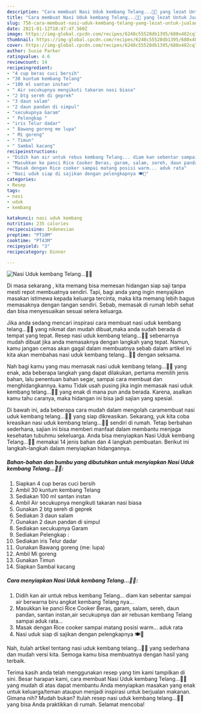 ```yaml
---
description: "Cara membuat Nasi Uduk kembang Telang...🌺🌺 yang lezat Untuk Jualan"
title: "Cara membuat Nasi Uduk kembang Telang...🌺🌺 yang lezat Untuk Jualan"
slug: 756-cara-membuat-nasi-uduk-kembang-telang-yang-lezat-untuk-jualan
date: 2021-01-12T18:47:47.560Z
image: https://img-global.cpcdn.com/recipes/6248c55528db1395/680x482cq70/nasi-uduk-kembang-telang🌺🌺-foto-resep-utama.jpg
thumbnail: https://img-global.cpcdn.com/recipes/6248c55528db1395/680x482cq70/nasi-uduk-kembang-telang🌺🌺-foto-resep-utama.jpg
cover: https://img-global.cpcdn.com/recipes/6248c55528db1395/680x482cq70/nasi-uduk-kembang-telang🌺🌺-foto-resep-utama.jpg
author: Susie Parker
ratingvalue: 4.6
reviewcount: 14
recipeingredient:
- "4 cup beras cuci bersih"
- "30 kuntum kembang Telang"
- "100 ml santan instan"
- " Air secukupnya mengikuti takaran nasi biasa"
- "2 btg sereh di geprek"
- "3 daun salam"
- "2 daun pandan di simpul"
- "secukupnya Garam"
- " Pelengkap "
- "iris Telur dadar"
- " Bawang goreng me lupa"
- " Mi goreng"
- " Timun"
- " Sambal kacang"
recipeinstructions:
- "Didih kan air untuk rebus kembang Telang... diam kan sebentar sampai air berwarna biru angkat kembang Telang nya..."
- "Masukkan ke panci Rice Cooker Beras, garam, salam, sereh, daun pandan, santan instan,air secukupnya dan air rebusan kembang Telang sampai aduk rata..."
- "Masak dengan Rice cooker sampai matang posisi warm... aduk rata"
- "Nasi uduk siap di sajikan dengan pelengkapnya 🍽🌺"
categories:
- Resep
tags:
- nasi
- uduk
- kembang

katakunci: nasi uduk kembang 
nutrition: 235 calories
recipecuisine: Indonesian
preptime: "PT10M"
cooktime: "PT43M"
recipeyield: "3"
recipecategory: Dinner

---
```



![Nasi Uduk kembang Telang...🌺🌺](https://img-global.cpcdn.com/recipes/6248c55528db1395/680x482cq70/nasi-uduk-kembang-telang🌺🌺-foto-resep-utama.jpg)

Di masa  sekarang , kita memang bisa memesan hidangan siap saji tanpa mesti repot membuatnya sendiri. Tapi, bagi anda yang ingin menyajikan masakan istimewa kepada keluarga tercinta, maka kita memang lebih bagus memasaknya dengan tangan sendiri. Sebab, memasak di rumah lebih sehat dan bisa menyesuaikan sesuai selera keluarga.

Jika anda sedang mencari inspirasi cara membuat nasi uduk kembang telang...🌺🌺 yang nikmat dan mudah dibuat,maka anda sudah berada di tempat yang tepat. Resep nasi uduk kembang telang...🌺🌺  sebenarnya mudah dibuat jika anda memasaknya dengan langkah yang tepat. Namun, kamu jangan cemas akan gagal dalam membuatnya 
sebab dalam artikel ini kita akan membahas nasi uduk kembang telang...🌺🌺 dengan seksama.  



Nah bagi kamu yang mau memasak nasi uduk kembang telang...🌺🌺 yang enak, ada beberapa langkah yang dapat dilakukan, pertama memilih jenis bahan, lalu penentuan bahan segar, sampai cara membuat dan menghidangkannya. kamu Tidak usah pusing jika ingin memasak nasi uduk kembang telang...🌺🌺 yang enak di mana pun anda berada. Karena, asalkan kamu  tahu caranya, maka hidangan ini bisa jadi sajian yang spesial.

Di bawah ini, ada beberapa cara mudah dalam mengolah caramembuat nasi uduk kembang telang...🌺🌺 yang siap dikreasikan. Sekarang, yuk kita coba kreasikan nasi uduk kembang telang...🌺🌺 sendiri di rumah. Tetap berbahan sederhana, sajian ini bisa memberi manfaat dalam membantu menjaga kesehatan tubuhmu sekeluarga. Anda bisa menyiapkan Nasi Uduk kembang Telang...🌺🌺 memakai 14 jenis bahan dan 4 langkah pembuatan. Berikut ini langkah-langkah dalam menyiapkan hidangannya.

<!--inarticleads1-->

##### Bahan-bahan dan bumbu yang dibutuhkan untuk menyiapkan Nasi Uduk kembang Telang...🌺🌺:

1. Siapkan 4 cup beras cuci bersih
1. Ambil 30 kuntum kembang Telang
1. Sediakan 100 ml santan instan
1. Ambil  Air secukupnya mengikuti takaran nasi biasa
1. Gunakan 2 btg sereh di geprek
1. Sediakan 3 daun salam
1. Gunakan 2 daun pandan di simpul
1. Sediakan secukupnya Garam
1. Sediakan  Pelengkap :
1. Sediakan iris Telur dadar
1. Gunakan  Bawang goreng (me: lupa)
1. Ambil  Mi goreng
1. Gunakan  Timun
1. Siapkan  Sambal kacang




<!--inarticleads2-->

##### Cara menyiapkan Nasi Uduk kembang Telang...🌺🌺:

1. Didih kan air untuk rebus kembang Telang... diam kan sebentar sampai air berwarna biru angkat kembang Telang nya...
1. Masukkan ke panci Rice Cooker Beras, garam, salam, sereh, daun pandan, santan instan,air secukupnya dan air rebusan kembang Telang sampai aduk rata...
1. Masak dengan Rice cooker sampai matang posisi warm... aduk rata
1. Nasi uduk siap di sajikan dengan pelengkapnya 🍽🌺




Nah, itulah artikel tentang  nasi uduk kembang telang...🌺🌺  yang sederhana dan mudah versi kita. Semoga kamu bisa membuatnya dengan hasil yang terbaik. 

Terima kasih anda telah menggunakan resep yang tim kami tampilkan di sini. Besar harapan kami, cara membuat  Nasi Uduk kembang Telang...🌺🌺 yang mudah di atas dapat membantu Anda menyiapkan masakan yang enak untuk keluarga/teman ataupun menjadi inspirasi untuk berjualan makanan. Gimana nih? Mudah bukan? Itulah resep nasi uduk kembang telang...🌺🌺 yang bisa Anda praktikkan di rumah. Selamat mencoba!

